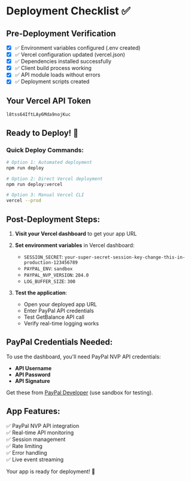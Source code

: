 # Deployment Checklist ✅

## Pre-Deployment Verification

- [x] ✅ Environment variables configured (.env created)
- [x] ✅ Vercel configuration updated (vercel.json)
- [x] ✅ Dependencies installed successfully
- [x] ✅ Client build process working
- [x] ✅ API module loads without errors
- [x] ✅ Deployment scripts created

## Your Vercel API Token
```
l8tss64IftLAy6Mda9nojKuc
```

## Ready to Deploy! 🚀

### Quick Deploy Commands:

```bash
# Option 1: Automated deployment
npm run deploy

# Option 2: Direct Vercel deployment
npm run deploy:vercel

# Option 3: Manual Vercel CLI
vercel --prod
```

## Post-Deployment Steps:

1. **Visit your Vercel dashboard** to get your app URL
2. **Set environment variables** in Vercel dashboard:
   - `SESSION_SECRET`: `your-super-secret-session-key-change-this-in-production-123456789`
   - `PAYPAL_ENV`: `sandbox`
   - `PAYPAL_NVP_VERSION`: `204.0`
   - `LOG_BUFFER_SIZE`: `300`

3. **Test the application**:
   - Open your deployed app URL
   - Enter PayPal API credentials
   - Test GetBalance API call
   - Verify real-time logging works

## PayPal Credentials Needed:

To use the dashboard, you'll need PayPal NVP API credentials:
- **API Username**
- **API Password** 
- **API Signature**

Get these from [PayPal Developer](https://developer.paypal.com) (use sandbox for testing).

## App Features:

✅ PayPal NVP API integration  
✅ Real-time API monitoring  
✅ Session management  
✅ Rate limiting  
✅ Error handling  
✅ Live event streaming  

Your app is ready for deployment! 🎉